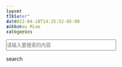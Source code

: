 ```yaml
---
layout: post
title:  "Twister"
date:   2022-04-18T14:25:52-05:00
author: Chichau Miao
categories: ribozyme
---
```


<html>
<head>
 <title></title>
 <style type="text/css">
    *{           内外边距初始时为0
       margin:0;    
       padding:0
    }
     input{
        width:300px;
        height:30px
    }
     span{
       position:absolute; 绝对定位
       background-color:red; 背景颜色
       border:1px solid gray; 边框设置
       width:60px;
       height:32px;
       text-align:center 文字位置
    }
    span:hover{ 鼠标悬停时的样式
        background-color:blue
    }
 </style>
</head>
<body>

<input type="text" name="" placeholder="请输入要搜索的内容">

<script src="https://ajax.aspnetcdn.com/ajax/jquery/jquery-3.5.1.min.js"></script>
<script>
function getlist(wd){    /*获取下拉列表*/
   var script=document.createElement('script');  /*创建script的标签*/
   script.id='jsonp';   /*设置id为jsonp*/
   script.src='https://www.ribocentre.org/sugrec?prod=pc&cb=getData&wd='+wd; /* 设置它的地址*/
   document.body.appendChild(script);   /*添加script元素到body中*/
}
function getData(data){  /*获取数据*/
     var script=document.querySelector('#jsonp'); /*选择id为jsonp的元素*/
     script.parentNode.removeChild(script);  /*从这个元素的父元素中删除这个元素*/
     $('ol').html('');  /* 设置有序列表的值为空*/
     var da=data.g;   /* 获取搜索的结果*/
  if(da){                     /*结果存在的话就将结果放到li标签中*/
   da.forEach(function(item,index){  
     $('<li><a target="_blank" href ="https://www.ribocentre.org/s?wd='+item.q+'">'+item.q+'</a></li>').appendTo('ol');
    })
    }
}

     /* 判断键盘是否按下*/
   $('input:text').keyup(function(){
      var wd=$(this).val();  /* 输入框的值*/
      if(wd==''){           /*如果值是空，那么就隐藏，否则显示*/
          $('ol').css('display','none');
          $('ol').css('zIndex',-10);  
      }else{
          $('ol').css('display','block');
       $('ol').css('zIndex',20);
      }
         getlist(wd);
  });
   </script>
 <span onclick='window.location.reload()'>search</span>

</body>
</html>